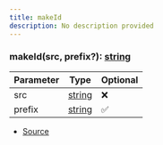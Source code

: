 ```yaml
---
title: makeId
description: No description provided
---
```



### makeId(src, prefix?): [string](https://developer.mozilla.org/en-US/docs/Web/JavaScript/Reference/Global_Objects/String)

| Parameter | Type | Optional |
| ----------- | ----------- | ----------- |
| src | [string](https://developer.mozilla.org/en-US/docs/Web/JavaScript/Reference/Global_Objects/String) | ❌ |
| prefix | [string](https://developer.mozilla.org/en-US/docs/Web/JavaScript/Reference/Global_Objects/String) | ✅ |


- [Source](https://github.com/neplextech/micro-docgen/blob/515b36b40a80a8da0e52785839d6336deb90e3f3/src/utils/helpers.ts#L221)
